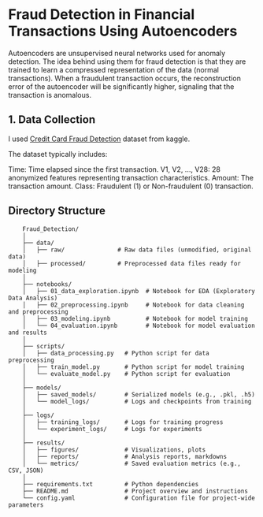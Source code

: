 # Fraud Detection in Financial Transactions Using Autoencoders

Autoencoders are unsupervised neural networks used for anomaly detection. The idea behind using them for fraud detection is that they are trained to learn a compressed representation of the data (normal transactions). When a fraudulent transaction occurs, the reconstruction error of the autoencoder will be significantly higher, signaling that the transaction is anomalous.

## 1. Data Collection

I used [Credit Card Fraud Detection](https://www.kaggle.com/datasets/mlg-ulb/creditcardfraud?resource=download) dataset from kaggle.

The dataset typically includes:

Time: Time elapsed since the first transaction.
V1, V2, ..., V28: 28 anonymized features representing transaction characteristics.
Amount: The transaction amount.
Class: Fraudulent (1) or Non-fraudulent (0) transaction.

## Directory Structure

```
    Fraud_Detection/
    │
    ├── data/
    │   ├── raw/               # Raw data files (unmodified, original data)
    │   ├── processed/         # Preprocessed data files ready for modeling
    │
    ├── notebooks/
    │   ├── 01_data_exploration.ipynb  # Notebook for EDA (Exploratory Data Analysis)
    │   ├── 02_preprocessing.ipynb     # Notebook for data cleaning and preprocessing
    │   ├── 03_modeling.ipynb          # Notebook for model training
    │   └── 04_evaluation.ipynb        # Notebook for model evaluation and results
    │
    ├── scripts/
    │   ├── data_processing.py   # Python script for data preprocessing
    │   ├── train_model.py       # Python script for model training
    │   └── evaluate_model.py    # Python script for evaluation
    │
    ├── models/
    │   ├── saved_models/        # Serialized models (e.g., .pkl, .h5)
    │   └── model_logs/          # Logs and checkpoints from training
    │
    ├── logs/
    │   ├── training_logs/       # Logs for training progress
    │   └── experiment_logs/     # Logs for experiments
    │
    ├── results/
    │   ├── figures/             # Visualizations, plots
    │   ├── reports/             # Analysis reports, markdowns
    │   └── metrics/             # Saved evaluation metrics (e.g., CSV, JSON)
    │
    ├── requirements.txt         # Python dependencies
    ├── README.md                # Project overview and instructions
    └── config.yaml              # Configuration file for project-wide parameters
```